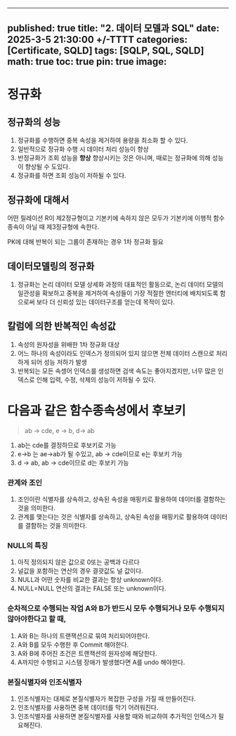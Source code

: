  ---
published: true
title: "2. 데이터 모델과 SQL"
date: 2025-3-5 21:30:00 +/-TTTT
categories: [Certificate, SQLD]
tags: [SQLP, SQL, SQLD]
math: true
toc: true
pin: true
image:
---

# 정규화
## 정규화의 성능
1. 정규화를 수행하면 중복 속성을 제거하여 용량을 최소화 할 수 있다.
2. 일반적으로 정규화 수행 시 데이터 처리 성능이 향상
3. 반정규화가 조회 성능을 **향상** 향상시키는 것은 아니며, 때로는 정규화에 의해 성능이 향상될 수 도있다.
4. 정규화를 하면 조회 성능이 저하될 수 있다.

## 정규화에 대해서
어떤 릴레이션 R이 제2정규형이고 기본키에 속하지 않은 모두가 기본키에 이행적 함수종속이 아닐 때 제3정규형에 속한다.  

PK에 대해 반복이 되는 그룹이 존재하는 경우 1차 정규화 필요<br>

## 데이터모델링의 정규화
1. 정규화는 논리 데이터 모델 상세화 과정의 대표적인 활동으로, 논리 데이터 모델의 일관성을 확보하고 중복을 제거하여 속성들이 가장 적절한 엔터티에 배치되도록 함으로써 보다 더 신뢰성 있는 데이터구조를 얻는데 목적이 있다.

## 칼럼에 의한 반복적인 속성값
1. 속성의 원자성을 위배한 1차 정규화 대상
2. 어느 하나의 속성이라도 인덱스가 정의되어 있지 않으면 전체 데이터 스캔으로 처리하게 되어 성능 저하가 발생
3. 반복되는 모든 속셍어 인덱스를 생성하면 검색 속도는 좋아지겠지만, 너무 많은 인덱스로 인해 입력, 수정, 삭제의 성능이 저하될 수 있다.


# 다음과 같은 함수종속성에서 후보키
> ab -> cde, e -> b, d-> ab
1. ab는 cde를 결정하므로 후보키로 가능
2. e->b 는 ae->ab가 될 수있고, ab -> cde이므로 e는 후보키 가능
3. d -> ab, ab -> cde이므로 d는 후보키 가능

### 관계와 조인
1. 조인이란 식별자를 상속하고, 상속된 속성을 매핑키로 활용하여 데이터를 결함하는 것을 의미한다.
2. 관계를 맺는다는 것은 식별자를 상속하고, 상속된 속성을 매핑키로 활용하여 데이터를 결함하는 것을 의미한다.

### NULL의 특징
1. 아직 정의되지 않은 값으로 0또는 공백과 다르다 
2. 널값을 포함하는 연산의 경우 결괏값도 널 값이다.
3. NULL과 어떤 숫자를 비교한 결과는 항상 unknown이다.
4. NULL=NULL 연산의 결과는 FALSE 또는 unknown이다.

### 순차적으로 수행되는 작업 A와 B가 반드시 모두 수행되거나 모두 수행되지 않아야한다고 할 때,
1. A와 B는 하나의 트랜잭션으로 묶여 처리되어야한다.
2. A와 B를 모두 수행한 후 Commit 해야한다.
3. A와 B에 주어진 조건은 트랜잭션의 원자성에 해당한다.
4. A까지만 수행되고 시스템 장애가 발생했다면 A를 undo 해야한다.

### 본질식별자와 인조식별자
1. 인조식별자는 대체로 본질식별자가 복잡한 구성을 가질 때 만들어진다.
2. 인조식별자를 사용하면 중복 데이터를 막기 어려워진다.
3. 인조식별자를 사용하면 본질식별자를 사용할 때와 비교하여 추가적인 인덱스가 필요해진다.